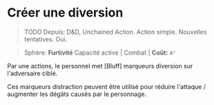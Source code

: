 # Créer une diversion

> TODO
> Depuis: D&D, Unchained 
> Action. Action simple.
> Nouvelles tentatives. Oui.

> Sphère: **Furtivité**
> Capacité active | Combat |
> **Coût:** `A°`

Par une actions, le personnel met [Bluff] marqueurs diversion sur l'adversaire ciblé. 

Ces marqueurs distraction peuvent être utilisé pour réduire l'attaque / augmenter les dégâts causés par le personnage.
